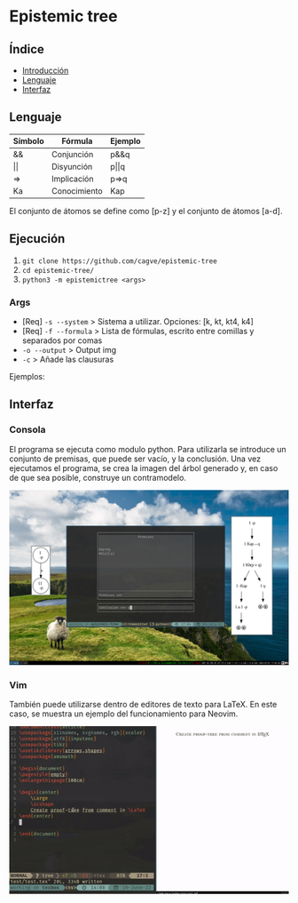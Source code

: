 # Epistemic tree
## Índice
* [Introducción](#introducción)
* [Lenguaje](#lenguaje)
* [Interfaz](#Interfaz)


## Lenguaje

| Símbolo | Fórmula      | Ejemplo |
|---------|--------------|---------|
| &&      | Conjunción   | p&&q    |
| \|\|      | Disyunción   | p\|\|q    |
| =>      | Implicación  | p=>q    |
| Ka      | Conocimiento | Kap     |

El conjunto de átomos se define como [p-z] y el conjunto de átomos [a-d].

## Ejecución
1. `git clone https://github.com/cagve/epistemic-tree`
2. `cd epistemic-tree/`
3. `python3 -m epistemictree <args>` 

### Args
* [Req] `-s --system` > Sistema a utilizar. Opciones: [k, kt, kt4, k4]
* [Req] `-f --formula` > Lista de fórmulas, escrito entre comillas y separados por comas
* `-o --output` > Output img
* `-c` > Añade las clausuras

Ejemplos: 

## Interfaz
### Consola
El programa se ejecuta como modulo python. Para utilizarla se introduce un
conjunto de premisas, que puede ser vacío, y la conclusión. Una vez ejecutamos
el programa, se crea la imagen del árbol generado y, en caso de que sea posible,
construye un contramodelo.

<p align="center">
  <img src="lib/img/tree.png" alt="Tree">
</p>

### Vim
También puede utilizarse dentro de editores de texto para LaTeX. En este caso,
se muestra un ejemplo del funcionamiento para Neovim. 

<p align="center">
  <img src="lib/img/vim.gif" alt="vim">
</p>

